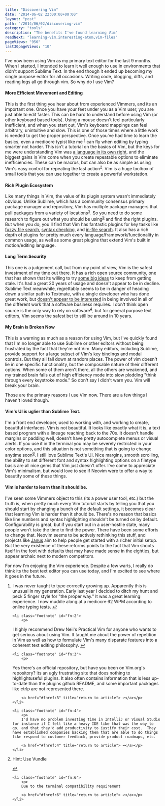 ```yaml
---
title: "Discovering Vim"
date: "2014-06-02 22:00:00+00:00"
layout: "post"
path: "/2014/06/02/discovering-vim"
category: "tools"
description: "The benefits I've found learning Vim"
readNext: "learning-vim,interesting-atom,vim-files"
pageViews: "956"
last30pageViews: "10"
---
```


I've now been using Vim as my primary text editor for the last 9 months.
When I started, I intended to learn it well enough to use in environments that didn't support Sublime Text. In the end though it ended up becoming my single purpose editor for all occasions. Writing code, blogging, diffs, and reading logs all go through vim.  So why do I use Vim?

#### More Efficient Movement and Editing

This is the first thing you hear about from experienced Vimmers, and its an important one.  Once you have your feet under you as a Vim user, you are just able to edit faster.  This can be hard to understand before using Vim (or other keyboard based tools).  Using a mouse doesn't feel particularly inefficient, and when you start out, Vim's keyboard mappings can feel arbitrary, unintuitive and slow.  This is one of those times where a little work is needed to get the proper perspective.  Once you've had time to learn the basics, even a mediocre typist like me <sup id="fnref:1">
    [1](#fn:1)</sup> can fly when editing by typing smarter not harder.  This isn't a tutorial on the basics of Vim, but the keys for me were understanding Vim was [a language in its own right][sogrokvi], and the biggest gains in Vim come when you create repeatable options to eliminate inefficiencies. These can be macros, but can also be as simple as using Vim's easy control for repeating the last action<sup id="fnref:2">[2](#fn:2)</sup>.  Vim is a huge toolbox of small tools that you can use together to create a powerful workstation.

#### Rich Plugin Ecosystem
Like many things in Vim, the value of its plugin system wasn't immediately obvious.  Unlike Sublime, which has a community consensus primary package manager and repository, Vim has multiple package managers that pull packages from a variety of locations<sup id="fnref:3">[3](#fn:3)</sup>.  So you need to do some research to figure out what you should be using<sup id="fnref:5">[5](#fn:5)</sup> and find the right plugins.  But when you do, you'll find that Vim has fantastic plugins for key tasks like [fuzzy file search][ctrlp], [syntax checking][syntastic], and [in-file search][ack].  It also has a rich depth of plugins for pretty much every language/framework/functionality in common usage, as well as some great plugins that extend Vim's built in motion/editing language.

#### Long Term Security
This one is a judgement call, but from my point of view, Vim is the safest investment of my time out there.  It has a rich open source community, one that has shown that its willing to try [some big ideas][neovim] to keep from getting stale.  It's had a great 20 years of usage and doesn't appear to be in decline.  Sublime Text meanwhile, regrettably seems to be in danger of heading down a similar path to Textmate, with a single developer who has done great work, but [doesn't appear to be interested][jps] in being involved in all of the different work that a software business requires.  I don't think open source is the only way to rely on software<sup id="fnref:4">[4](#fn:4)</sup>, but for general purpose text editors, Vim seems the safest bet to still be around in 10 years.

#### My Brain is Broken Now
This is a warning as much as a reason for using Vim, but I've quickly found that I'm no longer able to use Sublime or other editors without being frustrated by the fact that they're not Vim.  Many editors, including Sublime, provide support for a large subset of Vim's key bindings and modal controls.  But they all fall down at random places.  The power of vim doesn't lie in one specific functionality, but the composable nature of their different options.  When some of them aren't there, all the others are weakened, and my trained brain falls out of high efficiency mode into slow plodding "think through every keystroke mode."  So don't say I didn't warn you.  Vim will break your brain.

Those are the primary reasons I use Vim now.  There are a few things I haven't loved though.

#### Vim's UI is uglier than Sublime Text.

I'm a front end developer, used to working with, and working to create, beautiful interfaces.  Vim is not beautiful.  It looks like exactly what it is, a text based program with a lineage reaching back to the 70s.  It doesn't handle margins or padding well, doesn't have pretty autocomplete menus or visual alerts.  If you use it in the terminal you may be severely restricted in your color options, and this situation is not something that is going to change anytime soon<sup id="fnref:6">[6](#fn:6)</sup>.  I still love Sublime Text's UI.  Nice margins, smooth scrolling, the ability to set different font and syntax highlighting options on a filetype basis are all nice gems that Vim just doesn't offer.  I've come to appreciate Vim's minimalism, but would love to see if Neovim were to offer a way to beautify some of these things.

#### Vim is harder to learn than it should be.
I've seen some Vimmers object to this (its a power user tool, etc.) but the truth is, when pretty much every Vim tutorial starts by telling you that you should start by changing a bunch of the default settings, it becomes clear that learning Vim is harder than it should be. There's no reason that basics like line numbers and syntax highlighting shouldn't be turned on by default.  Configurability is great, but if you start out in a user-hostile state, many people won't take the time to find the power.  There have been some efforts to change that.  Neovim seems to be actively rethinking this stuff, and projects like [Janus][janus] aim to help people get started with a richer initial setup.  But the very existence of these reforms points to the fact that Vim shoots itself in the foot with defaults that may have made sense in the eighties, but appear archaic next to modern competitors.


For now I'm enjoying the Vim experience.  Despite a few warts, I really do think its the best text editor you can use today, and I'm excited to see where it goes in the future.

<div class="footnotes">
<ol>
    <li class="footnote" id="fn:1">
        <p>
I was never taught to type correctly growing up. Apparently this is unusual in my generation.  Early last year I decided to ditch my hunt and peck 5 finger style for "the proper way."  It was a great learning experience.  I now muddle along at a mediocre 62 WPM according to online typing tests.
    	<a href="#fnref:1" title="return to article"> ↩</a></p>
    </li>

    <li class="footnote" id="fn:2">
        <p>
I highly recommend Drew Neil's Practical Vim for anyone who wants to get serious about using Vim.  It taught me about the power of repetition in Vim as well as how to formulate Vim's many disparate features into a coherent text editing philosophy.
    	<a href="#fnref:2" title="return to article"> ↩</a></p>
    </li>

    <li class="footnote" id="fn:3">
        <p>
Yes there's an official repository, but have you been on Vim.org's repository?  Its an ugly frustrating site that does nothing to highlightuseful plugins.  It also often contains information that is less up-to-date than the plugins github README, and some important packages like ctrlp are not represented there.        

    	<a href="#fnref:3" title="return to article"> ↩</a></p>
    </li>

    <li class="footnote" id="fn:4">
        <p>
        I'd have no problem investing time in IntelliJ or Visual Studio for instance if I felt like a heavy IDE like that was the way to go, and that they'd add productivity to justify their cost.  They have established companies backing them that are able to do things like respond to customer feedback, provide product roadmaps, etc.

    	<a href="#fnref:4" title="return to article"> ↩</a></p>
    </li>

   <li class="footnote" id="fn:5">
    <p>
  Hint: Use Vundle

 <a href="#fnref:5" title="return to article"> ↩</a></p>
    </li>

    <li class="footnote" id="fn:6">
        <p>
        Due to the terminal compatibility requirement

    	<a href="#fnref:6" title="return to article"> ↩</a></p>
    </li>


</ol>

</div>

[sogrokvi]: http://stackoverflow.com/questions/1218390/what-is-your-most-productive-shortcut-with-vim/1220118#1220118
[vundle]: https://github.com/gmarik/Vundle.vim
[ctrlp]: https://github.com/kien/ctrlp.vim
[syntastic]: https://github.com/scrooloose/syntastic
[ack]: https://github.com/mileszs/ack.vim
[neovim]: http://neovim.org/
[jps]: http://www.sublimetext.com/forum/viewtopic.php?f=2&t=14591
[janus]:https://github.com/carlhuda/janus
